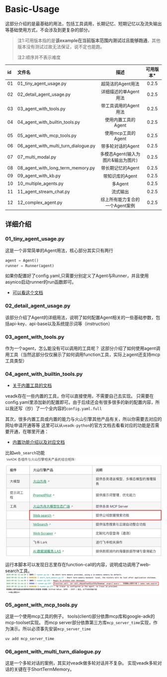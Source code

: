# Basic-Usage

这部分介绍的是最基础的用法，包括工具调用，长期记忆、短期记忆以及流失输出等基础使用方式，不会涉及到更复杂的部分。

> 注1:可用版本指的是**该example在当前版本范围内测试过且能够跑通**，其他版本没有测试过故无法保证，说不定也能跑。
> 
> 注2:顺序并不表示难度

| id | 文件名                                  |          描述           | 可用版本* |
|:---|:-------------------------------------|:---------------------:|:---:|
| 01 | 01_tiny_agent_usage.py               |      超简洁的Agent用法      | 0.2.5 |
| 02 | 02_detail_agent_usage.py             |     详细描述的单Agent用法     | 0.2.5 |
| 03 | 03_agent_with_tools.py               |     带工具调用的Agent用法     | 0.2.5 |
| 04 | 04_agent_with_builtin_tools.py       |     使用内置工具的Agent      | 0.2.5 |
| 05 | 05_agent_with_mcp_tools.py           |     使用mcp工具的Agent     | 0.2.5 |
| 06 | 06_agent_with_multi_turn_dialogue.py |      带多轮对话的Agent      | 0.2.5 |
| 07 | 07_multi_modal.py                    | 多模态Agent(输入为图片&输出为图片) | 0.2.5|
| 08 | 08_agent_with_long_term_memory.py    |      带长期记忆的Agent      | 0.2.5 |
| 09 | 09_agent_with_kb.py                  |      带知识库的Agent       | 0.2.5 |
| 10 | 10_multiple_agents.py                |        多Agent         | 0.2.5 |
| 11 | 11_agent_stream_chat.py              |         流式输出          | 0.2.5 |
| 12 | 12_complex_agent.py                  |  综上所有能力复合的一个Agent案例   | 0.2.5 |



## 详细介绍

### 01_tiny_agent_usage.py


这是一个非常简单的Agent用法，核心部分其实只有两行
```python
agent = Agent()
runner = Runner(agent)
```
如果你配置好了config.yaml,只需要分别定义了Agent与Runner，并且使用asynico启动runner的run函数即可。
- [可以看这个文档](https://volcengine.github.io/veadk-python/introduction.html#agent)

### 02_detail_agent_usage.py

该部分介绍了Agent的详细用法，说明了如何配置Agent相关的一些基础参数，包括api-key、api-base以及系统提示词等（instruction）


### 03_agent_with_tools.py

作为一个agent，怎么能没有可以调用的工具呢？
这部分介绍了如何使用agent调用工具（当然这部分仅仅展示了如何调用function工具，实际上agent还支持mcp工具类型）


### 04_agent_with_builtin_tools.py

- [关于内置工具的文档](https://volcengine.github.io/veadk-python/tool.html#%E5%86%85%E7%BD%AE%E5%B7%A5%E5%85%B7)

veadk存在一些内置的工具，你可以直接使用，不需要自己去实现。
只需要在config.yaml里添加新的配置即可。由于后续还会有很多很多的新的配置内容，所以我还写（抄）了一个全内容的`config.yaml.full`

其次，很多内置工具或内置的能力与火山引擎其他产品有关，所以你需要去对应的网址申请开通等等
这里可以从`veadk-python`的官方文档去看看对应的功能是否需要开通，在哪里开通：
- [内置功能介绍以及对应文档](https://volcengine.github.io/veadk-python/introduction.html)

比如`web_search`功能
![web_search](images/img-04-a.png)

运行本脚本可以发现日志里存在function-call的内容，说明成功调用了web-search工具。
![web_search](images/img-04-b.png)

### 05_agent_with_mcp_tools.py

这是一个使用mcp工具的例子。
tools(client)部分依靠mcp库和google-adk的mcp-toolset实现。
而mcp server部分依靠第三方库`mcp_server_time`实现，作为演示。所以必须事先安装`mcp_server_time`
```bash
uv add mcp_server_time
```


### 06_agent_with_multi_turn_dialogue.py

这是一个多轮对话的案例，其实对veadk做多轮对话并不复杂。
实现veadk多轮对话的关键在于ShortTermMemory。